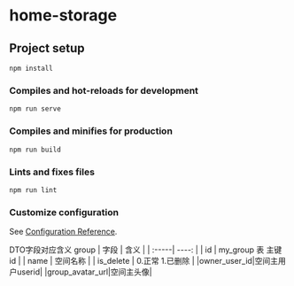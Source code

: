 # home-storage

## Project setup
```
npm install
```

### Compiles and hot-reloads for development
```
npm run serve
```

### Compiles and minifies for production
```
npm run build
```

### Lints and fixes files
```
npm run lint
```

### Customize configuration
See [Configuration Reference](https://cli.vuejs.org/config/).

DTO字段对应含义
group
| 字段 | 含义 |
| :-----| ----: |
| id | my_group 表 主键id |
| name | 空间名称  |
| is_delete | 0.正常 1.已删除 |
|owner_user_id|空间主用户userid|
|group_avatar_url|空间主头像|

